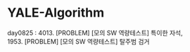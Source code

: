 # YALE-Algorithm

day0825 : 4013. [PROBLEM] [모의 SW 역량테스트] 특이한 자석,  
          1953. [PROBLEM] [모의 SW 역량테스트] 탈주범 검거
